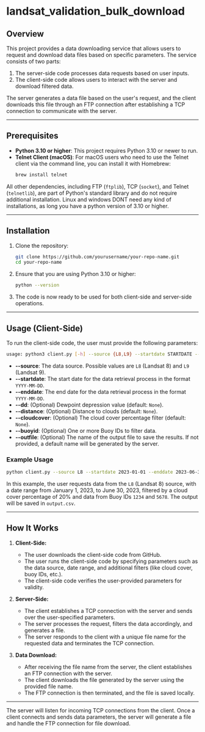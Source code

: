 # landsat_validation_bulk_download

## Overview

This project provides a data downloading service that allows users to request and download data files based on specific parameters. The service consists of two parts:
1. The server-side code processes data requests based on user inputs.
2. The client-side code allows users to interact with the server and download filtered data.

The server generates a data file based on the user's request, and the client downloads this file through an FTP connection after establishing a TCP connection to communicate with the server.

---

## Prerequisites

- **Python 3.10 or higher**: This project requires Python 3.10 or newer to run.
- **Telnet Client (macOS)**: For macOS users who need to use the Telnet client via the command line, you can install it with Homebrew:
   ```bash
   brew install telnet
   ```
All other dependencies, including FTP (`ftplib`), TCP (`socket`), and Telnet (`telnetlib`), are part of Python's standard library and do not require additional installation.
Linux and windows DONT need any kind of installations, as long you have a python version of 3.10 or higher.

---

## Installation

1. Clone the repository:
   ```bash
   git clone https://github.com/yourusername/your-repo-name.git
   cd your-repo-name
   ```

2. Ensure that you are using Python 3.10 or higher:
   ```bash
   python --version
   ```

3. The code is now ready to be used for both client-side and server-side operations.

---

## Usage (Client-Side)

To run the client-side code, the user must provide the following parameters:

```bash
usage: python3 client.py [-h] --source {L8,L9} --startdate STARTDATE --enddate ENDDATE [--dd DD] [--distance DISTANCE] [--cloudcover CLOUDCOVER] [--buoyid BUOYID [BUOYID ...]] [--outfile OUTFILE]
```

- **--source**: The data source. Possible values are `L8` (Landsat 8) and `L9` (Landsat 9).
- **--startdate**: The start date for the data retrieval process in the format `YYYY-MM-DD`.
- **--enddate**: The end date for the data retrieval process in the format `YYYY-MM-DD`.
- **--dd**: (Optional) Dewpoint depression value (default: `None`).
- **--distance**: (Optional) Distance to clouds (default: `None`).
- **--cloudcover**: (Optional) The cloud cover percentage filter (default: `None`).
- **--buoyid**: (Optional) One or more Buoy IDs to filter data.
- **--outfile**: (Optional) The name of the output file to save the results. If not provided, a default name will be generated by the server.

### Example Usage

```bash
python client.py --source L8 --startdate 2023-01-01 --enddate 2023-06-30 --cloudcover 20 --buoyid 1234 5678 --outfile output.csv
```

In this example, the user requests data from the `L8` (Landsat 8) source, with a date range from January 1, 2023, to June 30, 2023, filtered by a cloud cover percentage of 20% and data from Buoy IDs `1234` and `5678`. The output will be saved in `output.csv`.

---

## How It Works

1. **Client-Side:**
   - The user downloads the client-side code from GitHub.
   - The user runs the client-side code by specifying parameters such as the data source, date range, and additional filters (like cloud cover, buoy IDs, etc.).
   - The client-side code verifies the user-provided parameters for validity.

2. **Server-Side:**
   - The client establishes a TCP connection with the server and sends over the user-specified parameters.
   - The server processes the request, filters the data accordingly, and generates a file.
   - The server responds to the client with a unique file name for the requested data and terminates the TCP connection.

3. **Data Download:**
   - After receiving the file name from the server, the client establishes an FTP connection with the server.
   - The client downloads the file generated by the server using the provided file name.
   - The FTP connection is then terminated, and the file is saved locally.

---

The server will listen for incoming TCP connections from the client. Once a client connects and sends data parameters, the server will generate a file and handle the FTP connection for file download.
